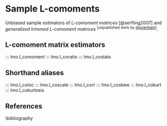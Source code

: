 # Sample L-comoments

Unbiased sample estimators of *L-comoment matrices* [@serfling2007] and
*generalized trimmed L-comoment matrices* <sup>[unpublished work by
[@jorenham](https://github.com/jorenham)]</sup>.

## L-comoment matrix estimators

<!-- TODO: Short explanation -->
<!-- TODO: Maths -->

::: lmo.l_comoment
::: lmo.l_coratio
::: lmo.l_costats

## Shorthand aliases

::: lmo.l_coloc
::: lmo.l_coscale
::: lmo.l_corr
::: lmo.l_coskew
::: lmo.l_cokurt
::: lmo.l_cokurtosis

## References

\bibliography

